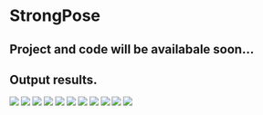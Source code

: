 # StrongPose
## Project and code will be availabale soon...

## Output results.
![](output/pose1.jpg)
![](output/pose2.jpg)
![](output/pose4.jpg)
![](output/pose6.jpg)
![](output/pose7.jpg)
![](output/pose8.jpg)
![](output/pose9.jpg)
![](output/pose11.jpg)
![](output/pose14.jpg)
![](output/pose15.jpg)
![](output/pose16.jpg)
